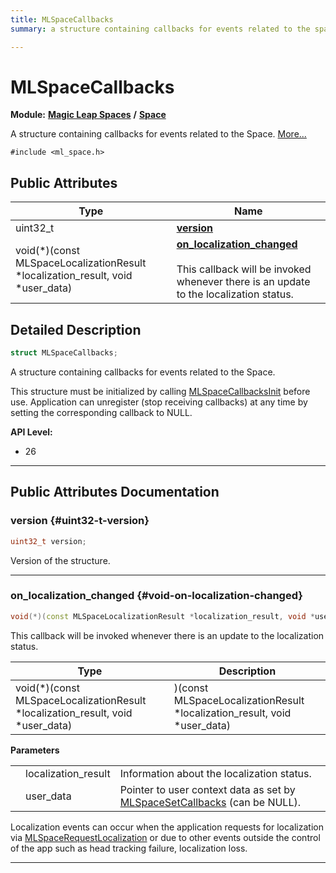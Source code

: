 ```yaml
---
title: MLSpaceCallbacks
summary: a structure containing callbacks for events related to the space. 

---
```


# MLSpaceCallbacks

**Module:** **[Magic Leap Spaces](/versioned_docs/version-14-Jun-2023/api-ref/api/Modules/group___magic_leap_spaces/group___magic_leap_spaces.md)** **/** **[Space](/versioned_docs/version-14-Jun-2023/api-ref/api/Modules/group___magic_leap_spaces/group___space/group___space.md)**



A structure containing callbacks for events related to the Space.  [More...](#detailed-description)


`#include <ml_space.h>`

## Public Attributes

| Type           | Name           |
| -------------- | -------------- |
| uint32_t | **[version](/versioned_docs/version-14-Jun-2023/api-ref/api/Modules/group___magic_leap_spaces/group___space/struct_m_l_space_callbacks.md#uint32-t-version)**  |
| void(*)(const MLSpaceLocalizationResult *localization_result, void *user_data) | **[on_localization_changed](/versioned_docs/version-14-Jun-2023/api-ref/api/Modules/group___magic_leap_spaces/group___space/struct_m_l_space_callbacks.md#void-on-localization-changed)** <br></br>This callback will be invoked whenever there is an update to the localization status.  |

## Detailed Description

```cpp
struct MLSpaceCallbacks;
```

A structure containing callbacks for events related to the Space. 

This structure must be initialized by calling [MLSpaceCallbacksInit](/versioned_docs/version-14-Jun-2023/api-ref/api/Modules/group___magic_leap_spaces/group___space/group___space.md#void-mlspacecallbacksinit) before use. Application can unregister (stop receiving callbacks) at any time by setting the corresponding callback to NULL.




**API Level:**
  * 26




-----------
## Public Attributes Documentation

### version {#uint32-t-version}

```cpp
uint32_t version;
```


Version of the structure. 





-----------

### on_localization_changed {#void-on-localization-changed}

```cpp
void(*)(const MLSpaceLocalizationResult *localization_result, void *user_data) on_localization_changed;
```

This callback will be invoked whenever there is an update to the localization status. 


| Type | Description |
|--|--|
| void(*)(const MLSpaceLocalizationResult *localization_result, void *user_data) | )(const MLSpaceLocalizationResult *localization_result, void *user_data) |


**Parameters**

|  |   |   |
|--|--|--|
|  |localization_result|Information about the localization status. |
|  |user_data|Pointer to user context data as set by [MLSpaceSetCallbacks](/versioned_docs/version-14-Jun-2023/api-ref/api/Modules/group___magic_leap_spaces/group___space/group___space.md#mlresult-mlspacesetcallbacks) (can be NULL). |
Localization events can occur when the application requests for localization via [MLSpaceRequestLocalization](/versioned_docs/version-14-Jun-2023/api-ref/api/Modules/group___magic_leap_spaces/group___space/group___space.md#mlresult-mlspacerequestlocalization) or due to other events outside the control of the app such as head tracking failure, localization loss.





-----------

